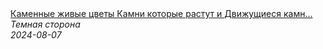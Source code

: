 <!--2024-08-07 16:11:08-->
<div class="yb">
  <a class="nodecor" href="/posts.html?tajny/kamennye_jivye_cvety_kamni_kotorye_rastut_i_dvijushchiesya_kamni">
    <img class="preview" data-videoid="dzn2Q5OQOeg" src="https://i1.ytimg.com/vi/dzn2Q5OQOeg/hqdefault.jpg" align="middle" alt="">
  </a>
  <div class="inlbl text">
    <a class="nodecor" href="/posts.html?tajny/kamennye_jivye_cvety_kamni_kotorye_rastut_i_dvijushchiesya_kamni">Каменные живые цветы  Камни которые растут и Движущиеся камн...</a><br>
    <i class="smaller2">Темная сторона</i><br>
    <i class="smaller3">2024-08-07</i>
  </div>
</div>
